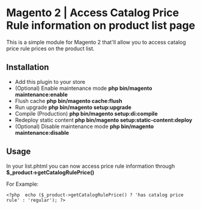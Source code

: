 # Magento 2 | Access Catalog Price Rule information on product list page

This is a simple module for Magento 2 that'll allow you to access catalog price rule prices on the product list.

## Installation

* Add this plugin to your store
* (Optional) Enable maintenance mode **php bin/magento maintenance:enable**
* Flush cache **php bin/magento cache:flush**
* Run upgrade **php bin/magento setup:upgrade**
* Compile (Production) **php bin/magento setup:di:compile**
* Redeploy static content **php bin/magento setup:static-content:deploy**
* (Optional) Disable  maintenance mode **php bin/magento maintenance:disable**

## Usage

In your list.phtml you can now access price rule information through **$_product->getCatalogRulePrice()**

For Example:

~~~~
<?php  echo ($_product->getCatalogRulePrice() ? 'has catalog price rule' : 'regular'); ?>
~~~~